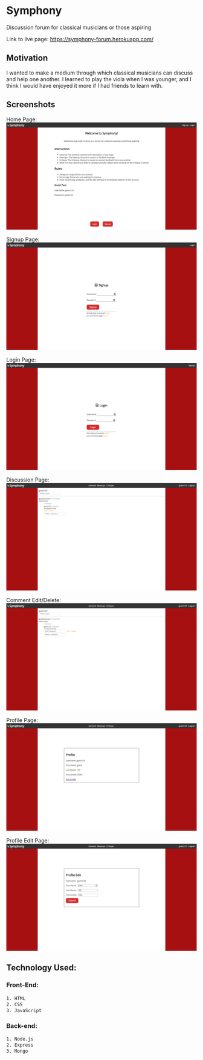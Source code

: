 # Symphony
 Discussion forum for classical musicians or those aspiring

Link to live page:  https://symphony-forum.herokuapp.com/

## Motivation
I wanted to make a medium through which classical musicians can discuss and help one another. I learned to
play the viola when I was younger, and I think I would have enjoyed it more if I had friends to learn with. 

## Screenshots
Home Page:
![home page image](screenshots/homepage.png)

Signup Page: 
![signup page image](screenshots/signup.png) 

Login Page:
![login page image](screenshots/login.png) 

Discussion Page:
![Thread image](screenshots/post.png)

Comment Edit/Delete:
![Comment edit and delete image](screenshots/editComment.png)

Profile Page: 
![Profile image](screenshots/profile.png)

Profile Edit Page: 
![Profile edit image](screenshots/profileEdit.png)

## Technology Used:
### Front-End:
    1. HTML
    2. CSS
    3. JavaScript

### Back-end: 
    1. Node.js
    2. Express
    3. Mongo

